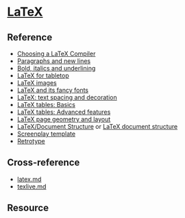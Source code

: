 # [LaTeX](https://www.latex-project.org/)

## Reference

- [Choosing a LaTeX Compiler](https://www.overleaf.com/learn/latex/Choosing_a_LaTeX_Compiler)
- [Paragraphs and new lines](https://www.overleaf.com/learn/latex/Paragraphs_and_new_lines)
- [Bold, italics and underlining](https://www.overleaf.com/learn/latex/Bold%2C_italics_and_underlining)
- [LaTeX for tabletop](https://vladar.bearblog.dev/latex-for-tabletop/)
- [LaTeX images](https://vladar.bearblog.dev/latex-images/)
- [LaTeX and its fancy fonts](https://vladar.bearblog.dev/latex-and-its-fancy-fonts/)
- [LaTeX: text spacing and decoration](https://vladar.bearblog.dev/latex-text-spacing-and-decoration/)
- [LaTeX tables: Basics](https://vladar.bearblog.dev/latex-tables-basics/)
- [LaTeX tables: Advanced features](https://vladar.bearblog.dev/latex-tables-advanced-features/)
- [LaTeX page geometry and layout](https://vladar.bearblog.dev/latex-page-geometry-and-layout/)
- [LaTeX/Document Structure](https://en.wikibooks.org/wiki/LaTeX/Document_Structure) or [LaTeX document structure](https://vladar.bearblog.dev/latex-document-structure/)
- [Screenplay template](https://www.overleaf.com/latex/templates/screenplay-template/grqmtrnytdhj)
- [Retrotype](https://github.com/Vladar4/retrotype)

## Cross-reference

- [latex.md](https://scillidan.github.io/notes/lib/neovim.html)
- [texlive.md](https://scillidan.github.io/notes/bin/texlive.html)

## Resource

```{include} lib/latex/geneve_1564.md
```